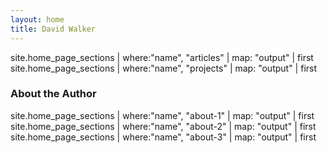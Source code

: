 ```yaml
---
layout: home
title: David Walker
---
```


<section class="row">
  <section class="col-md-12">
     site.home_page_sections | where:"name", "articles" | map: "output" | first 
  </section>
</section>

<section class="row">
  <section class="col-md-12">
     site.home_page_sections | where:"name", "projects" | map: "output" | first 
  </section>
</section>

<section class="row">
  <section class="col-md-12"><h3>About the Author</h3></section>
  <section class="col-md-4">
     site.home_page_sections | where:"name", "about-1" | map: "output" | first 
  </section>
  <section class="col-md-4">
     site.home_page_sections | where:"name", "about-2" | map: "output" | first 
  </section>
  <section class="col-md-4">
     site.home_page_sections | where:"name", "about-3" | map: "output" | first 
  </section>
</section>

